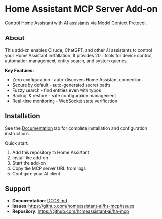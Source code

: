 # Home Assistant MCP Server Add-on

Control Home Assistant with AI assistants via Model Context Protocol.

## About

This add-on enables Claude, ChatGPT, and other AI assistants to control your Home Assistant installation. It provides 20+ tools for device control, automation management, entity search, and system queries.

**Key Features:**
- Zero configuration - auto-discovers Home Assistant connection
- Secure by default - auto-generated secret paths
- Fuzzy search - find entities even with typos
- Backup & restore - safe configuration management
- Real-time monitoring - WebSocket state verification

## Installation

See the [Documentation](DOCS.md) tab for complete installation and configuration instructions.

Quick start:
1. Add this repository to Home Assistant
2. Install the add-on
3. Start the add-on
4. Copy the MCP server URL from logs
5. Configure your AI client

## Support

- **Documentation**: [DOCS.md](DOCS.md)
- **Issues**: https://github.com/homeassistant-ai/ha-mcp/issues
- **Repository**: https://github.com/homeassistant-ai/ha-mcp
